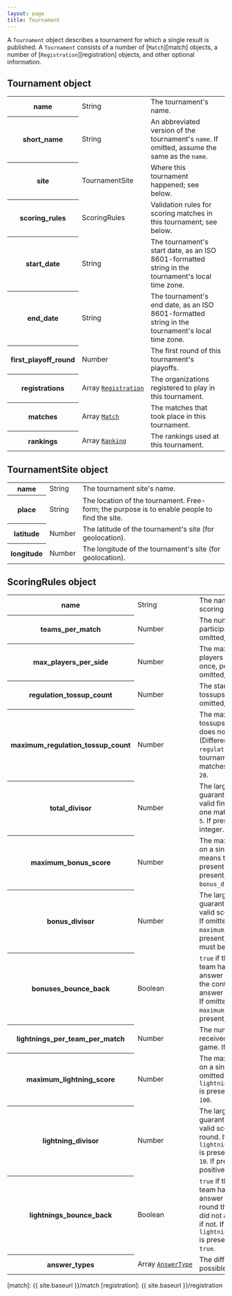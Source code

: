 ```yaml
---
layout: page
title: Tournament
---
```

A `Tournament` object describes a tournament for which a single result is published. A `Tournament` consists of a number of [`Match`][match] objects, a number of [`Registration`][registration] objects, and other optional information.

## Tournament object

<table class="fields"><tbody>
  <tr class="required">
    <th>name</th>
    <td class="type">String</td>
    <td>The tournament's name.</td>
  </tr>
  <tr class="optional">
    <th>short_name</th>
    <td class="type">String</td>
    <td>An abbreviated version of the tournament's <code>name</code>. If omitted, assume the same as the <code>name</code>.</td>
  </tr>
  <tr class="optional">
    <th>site</th>
    <td class="type">TournamentSite</td>
    <td>Where this tournament happened; see below.</td>
  </tr>
  <tr>
    <th>scoring_rules</th>
    <td class="type">ScoringRules</td>
    <td>Validation rules for scoring matches in this tournament; see below.</td>
  </tr>
  <tr class="optional">
    <th>start_date</th>
    <td class="type">String</td>
    <td>The tournament's start date, as an ISO 8601-formatted string in the tournament's local time zone.</td>
  </tr>
  <tr class="optional">
    <th>end_date</th>
    <td class="type">String</td>
    <td>The tournament's end date, as an ISO 8601-formatted string in the tournament's local time zone.</td>
  </tr>
  <tr class="optional">
    <th>first_playoff_round</th>
    <td class="type">Number</td>
    <td>The first round of this tournament's playoffs.</td>
  </tr>
  <tr class="optional">
    <th>registrations</th>
    <td class="type"><nobr>Array <code><a href="{{ site.baseurl }}/registration">Registration</a></code></nobr></td>
    <td>The organizations registered to play in this tournament.</td>
  </tr>
  <tr class="optional">
    <th>matches</th>
    <td class="type"><nobr>Array <code><a href="{{ site.baseurl }}/match">Match</a></code></nobr></td>
    <td>The matches that took place in this tournament.</td>
  </tr>
  <tr class="optional">
    <th>rankings</th>
    <td class="type"><nobr>Array <code><a href="{{ site.baseurl }}/ranking">Ranking</a></code></nobr></td>
    <td>The rankings used at this tournament.</td>
  </tr>
</tbody></table>

## TournamentSite object

<table class="fields"><tbody>
  <tr>
    <th>name</th>
    <td class="type">String</td>
    <td>The tournament site's name.</td>
  </tr>
  <tr class="optional">
    <th>place</th>
    <td class="type">String</td>
    <td>The location of the tournament. Free-form; the purpose is to enable people to find the site.</td>
  </tr>
  <tr class="optional">
    <th>latitude</th>
    <td class="type">Number</td>
    <td>The latitude of the tournament's site (for geolocation).</td>
  </tr>
  <tr class="optional">
    <th>longitude</th>
    <td class="type">Number</td>
    <td>The longitude of the tournament's site (for geolocation).</td>
  </tr>
</tbody></table>

## ScoringRules object

<table class="fields"><tbody>
  <tr>
    <th>name</th>
    <td class="type">String</td>
    <td>The name for this set of scoring rules.</td>
  </tr>
  <tr class="optional">
    <th>teams_per_match</th>
    <td class="type">Number</td>
    <td>The number of teams that participates in each match. If omitted, assume <code>2</code>.</td>
  </tr>
  <tr class="optional">
    <th>max_players_per_side</th>
    <td class="type">Number</td>
    <td>The maximum number of players that may be active at once, per team, in a match. If omitted, assume <code>4</code>.</td>
  </tr>
  <tr class="optional">
    <th>regulation_tossup_count</th>
    <td class="type">Number</td>
    <td>The standard number of tossups heard in a match. If omitted, assume <code>20</code>.</td>
  </tr>
  <tr class="optional">
    <th>maximum_regulation_tossup_count</th>
    <td class="type">Number</td>
    <td>The maximum number of tossups heard in a match that does not go into overtime. (Different from <code>regulation_tossup_count</code> for tournaments that used timed matches.</code>.) If omitted, assume <code>20</code>.</td>
  </tr>
  <tr class="optional">
    <th>total_divisor</th>
    <td class="type">Number</td>
    <td>The largest integer that is guaranteed to be a factor of a valid final score for one team in one match. If omitted, assume <code>5</code>. If present, must be a positive integer.</td>
  </tr>
  <tr class="optional">
    <th>maximum_bonus_score</th>
    <td class="type">Number</td>
    <td>The maximum possible score on a single bonus. Omitting this means there are no bonuses. If present and <code>bonus_divisor</code> is present, must be divisible by <code>bonus_divisor</code>.</td>
  </tr>
  <tr class="optional">
    <th>bonus_divisor</th>
    <td class="type">Number</td>
    <td>The largest integer that is guaranteed to be a factor of a valid score on a single bonus. If omitted but <code>maximum_bonus_score</code> is present, assume <code>10</code>. If present, must be a positive integer.</td>
  </tr>
  <tr class="optional">
    <th>bonuses_bounce_back</th>
    <td class="type">Boolean</td>
    <td><code>true</code> if the non-controlling team has an opportunity to answer parts of a bonus that the controlling team did not answer correctly; <code>false</code> if not. If omitted but <code>maximum_bonus_score</code> is present, assume <code>false</code>.</td>
  </tr>
  <tr class="optional">
    <th>lightnings_per_team_per_match</th>
    <td class="type">Number</td>
    <td>The number of lightning rounds received by each team in each game. If omitted, assume <code>0</code>.</td>
  </tr>
  <tr class="optional">
    <th>maximum_lightning_score</th>
    <td class="type">Number</td>
    <td>The maximum possible score on a single lightning round. If omitted but <code>lightnings_per_team_per_match</code> is present and positive, assume <code>100</code>.</td>
  </tr>
  <tr class="optional">
    <th>lightning_divisor</th>
    <td class="type">Number</td>
    <td>The largest integer that is guaranteed to be a factor of a valid score on a single lightning round. If omitted but <code>lightnings_per_team_per_match</code> is present and positive, assume <code>10</code>. If present, must be a positive integer.</td>
  </tr>
  <tr class="optional">
    <th>lightnings_bounce_back</th>
    <td class="type">Boolean</td>
    <td><code>true</code> if the non-controlling team has an opportunity to answer parts of a lightning round that the controlling team did not answer correctly; <code>false</code> if not. If omitted but <code>lightnings_per_team_per_match</code> is present and positive, assume <code>true</code>.</td>
  </tr>
  <tr class="optional">
    <th>answer_types</th>
    <td class="type"><nobr>Array <code><a href="{{ site.baseurl }}/answer_type">AnswerType</a></code></nobr></td>
    <td>The different answer types possible in this tournament.</td>
  </tr>
</tbody></table>

[match]: {{ site.baseurl }}/match
[registration]: {{ site.baseurl }}/registration
